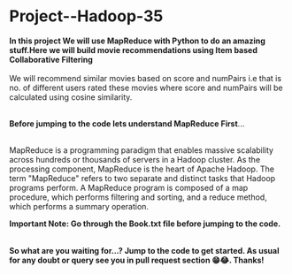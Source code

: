 # Project--Hadoop-35

<table>
  
**In this project We will use MapReduce with Python to do an amazing stuff.Here we will build movie recommendations using Item based Collaborative Filtering** <br></br> We will recommend similar movies based on score and numPairs i.e that is no. of different users rated these movies where score and numPairs will be calculated using cosine similarity.<br></br>

**Before jumping to the code lets understand MapReduce First**...<br></br>

MapReduce is a programming paradigm that enables massive scalability across hundreds or thousands of servers in a Hadoop cluster. As the processing component, MapReduce is the heart of Apache Hadoop. The term "MapReduce" refers to two separate and distinct tasks that Hadoop programs perform.
A MapReduce program is composed of a map procedure, which performs filtering and sorting, and a reduce method, which performs a summary operation.


**Important Note: Go through the Book.txt file before jumping to the code.**


</table>

**So what are you waiting for...? Jump to the code to get started. As usual for any doubt or query see you in pull request section 😁😂. Thanks!**


